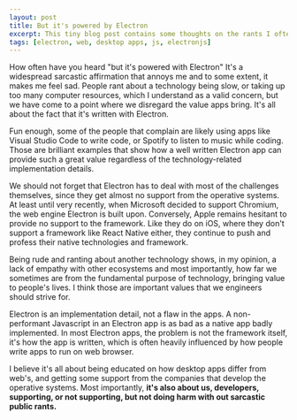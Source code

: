 ```yaml
---
layout: post
title: But it's powered by Electron
excerpt: This tiny blog post contains some thoughts on the rants I often see about apps written in Electron and what's my opinion on the framework and the apps written with it.
tags: [electron, web, desktop apps, js, electronjs]
---
```


How often have you heard "but it's powered with Electron" It's a widespread sarcastic affirmation that annoys me and to some extent, it makes me feel sad. People rant about a technology being slow, or taking up too many computer resources, which I understand as a valid concern, but we have come to a point where we disregard the value apps bring. It's all about the fact that it's written with Electron.

Fun enough, some of the people that complain are likely using apps like Visual Studio Code to write code, or Spotify to listen to music while coding. Those are brilliant examples that show how a well written Electron app can provide such a great value regardless of the technology-related implementation details. 

We should not forget that Electron has to deal with most of the challenges themselves, since they get almost no support from the operative systems. At least until very recently, when Microsoft decided to support Chromium, the web engine Electron is built upon. Conversely, Apple remains hesitant to provide no support to the framework. Like they do on iOS, where they don't support a framework like React Native either, they continue to push and profess their native technologies and framework.

Being rude and ranting about another technology shows, in my opinion, a lack of empathy with other ecosystems and most importantly, how far we sometimes are from the fundamental purpose of technology, bringing value to people's lives. I think those are important values that we engineers should strive for.

Electron is an implementation detail, not a flaw in the apps. A non-performant Javascript in an Electron app is as bad as a native app badly implemented. In most Electron apps, the problem is not the framework itself, it's how the app is written, which is often heavily influenced by how people write apps to run on web browser. 

I believe it's all about being educated on how desktop apps differ from web's, and getting some support from the companies that develop the operative systems. Most importantly, **it's also about us, developers, supporting, or not supporting, but not doing harm with out sarcastic public rants.**